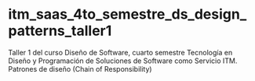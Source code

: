 # itm_saas_4to_semestre_ds_design_patterns_taller1
Taller 1 del curso Diseño de Software, cuarto semestre Tecnología en Diseño y Programación de Soluciones de Software como Servicio ITM. Patrones de diseño (Chain of Responsibility)
